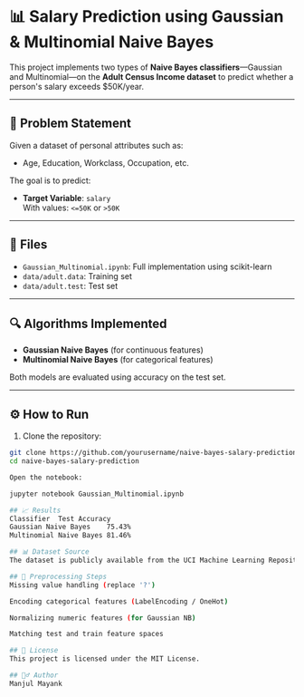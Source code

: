 # 📊 Salary Prediction using Gaussian & Multinomial Naive Bayes

This project implements two types of **Naive Bayes classifiers**—Gaussian and Multinomial—on the **Adult Census Income dataset** to predict whether a person's salary exceeds \$50K/year.

---

## 🧠 Problem Statement

Given a dataset of personal attributes such as:

- Age, Education, Workclass, Occupation, etc.

The goal is to predict:

- **Target Variable**: `salary`  
  With values: `<=50K` or `>50K`

---

## 📂 Files

- `Gaussian_Multinomial.ipynb`: Full implementation using scikit-learn
- `data/adult.data`: Training set
- `data/adult.test`: Test set

---

## 🔍 Algorithms Implemented

- **Gaussian Naive Bayes** (for continuous features)
- **Multinomial Naive Bayes** (for categorical features)

Both models are evaluated using accuracy on the test set.

---

## ⚙️ How to Run

1. Clone the repository:
```bash
git clone https://github.com/yourusername/naive-bayes-salary-prediction.git
cd naive-bayes-salary-prediction

Open the notebook:

jupyter notebook Gaussian_Multinomial.ipynb

## 📈 Results
Classifier	Test Accuracy
Gaussian Naive Bayes	75.43%
Multinomial Naive Bayes	81.46%

## 📊 Dataset Source
The dataset is publicly available from the UCI Machine Learning Repository.

## 🧹 Preprocessing Steps
Missing value handling (replace '?')

Encoding categorical features (LabelEncoding / OneHot)

Normalizing numeric features (for Gaussian NB)

Matching test and train feature spaces

## 📄 License
This project is licensed under the MIT License.

## 🙋‍♂️ Author
Manjul Mayank
